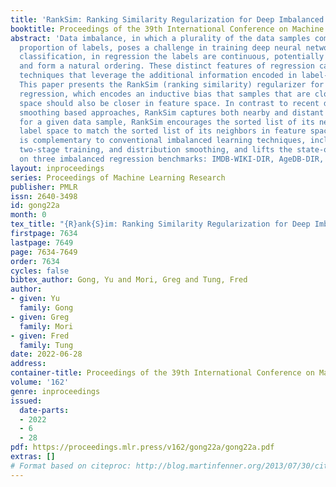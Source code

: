 ```yaml
---
title: 'RankSim: Ranking Similarity Regularization for Deep Imbalanced Regression'
booktitle: Proceedings of the 39th International Conference on Machine Learning
abstract: 'Data imbalance, in which a plurality of the data samples come from a small
  proportion of labels, poses a challenge in training deep neural networks. Unlike
  classification, in regression the labels are continuous, potentially boundless,
  and form a natural ordering. These distinct features of regression call for new
  techniques that leverage the additional information encoded in label-space relationships.
  This paper presents the RankSim (ranking similarity) regularizer for deep imbalanced
  regression, which encodes an inductive bias that samples that are closer in label
  space should also be closer in feature space. In contrast to recent distribution
  smoothing based approaches, RankSim captures both nearby and distant relationships:
  for a given data sample, RankSim encourages the sorted list of its neighbors in
  label space to match the sorted list of its neighbors in feature space. RankSim
  is complementary to conventional imbalanced learning techniques, including re-weighting,
  two-stage training, and distribution smoothing, and lifts the state-of-the-art performance
  on three imbalanced regression benchmarks: IMDB-WIKI-DIR, AgeDB-DIR, and STS-B-DIR.'
layout: inproceedings
series: Proceedings of Machine Learning Research
publisher: PMLR
issn: 2640-3498
id: gong22a
month: 0
tex_title: "{R}ank{S}im: Ranking Similarity Regularization for Deep Imbalanced Regression"
firstpage: 7634
lastpage: 7649
page: 7634-7649
order: 7634
cycles: false
bibtex_author: Gong, Yu and Mori, Greg and Tung, Fred
author:
- given: Yu
  family: Gong
- given: Greg
  family: Mori
- given: Fred
  family: Tung
date: 2022-06-28
address:
container-title: Proceedings of the 39th International Conference on Machine Learning
volume: '162'
genre: inproceedings
issued:
  date-parts:
  - 2022
  - 6
  - 28
pdf: https://proceedings.mlr.press/v162/gong22a/gong22a.pdf
extras: []
# Format based on citeproc: http://blog.martinfenner.org/2013/07/30/citeproc-yaml-for-bibliographies/
---
```

